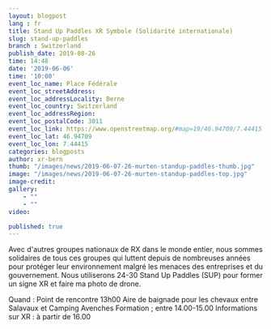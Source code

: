 ```yaml
---
layout: blogpost
lang : fr
title: Stand Up Paddles XR Symbole (Solidarité internationale)
slug: stand-up-paddles
branch : Switzerland
publish_date: 2019-08-26
time: 14:48
date: '2019-06-06'
time: '10:00'
event_loc_name: Place Fédérale
event_loc_streetAddress: 
event_loc_addressLocality: Berne
event_loc_country: Switzerland
event_loc_addressRegion: 
event_loc_postalCode: 3011
event_loc_link: https://www.openstreetmap.org/#map=19/46.94709/7.44415
event_loc_lat: 46.94709
event_loc_lon: 7.44415
categories: blogposts
author: xr-bern
thumb: "/images/news/2019-06-07-26-murten-standup-paddles-thumb.jpg"
image: "/images/news/2019-06-07-26-murten-standup-paddles-top.jpg"
image-credit:
gallery:
    - ""
    - ""
video: 

published: true
---
```


Avec d'autres groupes nationaux de RX dans le monde entier, nous sommes solidaires de tous ces groupes qui luttent depuis de nombreuses années pour protéger leur environnement malgré les menaces des entreprises et du gouvernement.
Nous utiliserons 24-30 Stand Up Paddles (SUP) pour former un signe XR et faire ma photo de drone.

Quand : Point de rencontre 13h00 Aire de baignade pour les chevaux entre Salavaux et Camping Avenches
Formation ; entre 14.00-15.00
Informations sur XR : à partir de 16.00

